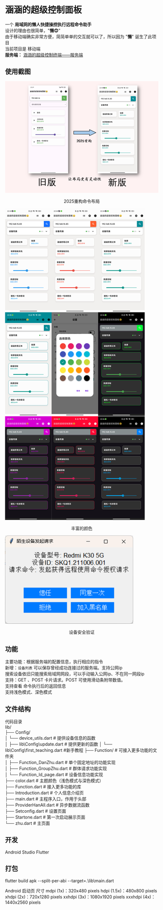 # 涵涵的超级控制面板
一个 **局域网的懒人快捷操控执行远程命令助手**    
设计的理由也很简单，"**懒😊**"  
由于移动端确实非常方便，简简单单的交互就可以了，所以因为 "**懒**" 诞生了此项目  
当前项目是 移动端   
**服务端：**  [涵涵的超级控制终端——服务端](https://github.com/lanzeweie/HanHan_terminal)    

## 使用截图   
![2025新界面](./png/1.png)
<p style="text-align:center">2025重构命令布局</p>

![2025新界面](./png/2.png)
<p style="text-align:center">丰富的颜色</p>

![2025新界面](./png/3.jpg)
<p style="text-align:center">设备安全验证</p>

## 功能
主要功能：根据服务端的配置信息，执行相应的指令  
新增：`设备列表` 可以保存曾经成功连接过的服务端。支持公网ip   
搜索设备依旧只能搜索局域网网段，可以手动输入公网ip、不在同一网段ip       
支持：GET 、POST 卡片请求。POST 可使用滑动条附带数值。  
支持查看 命令执行后的返回信息  
支持浅色模式、深色模式  

## 文件结构  
代码目录   
lib/      
├── Config/  
│   └── device_utils.dart           # 提供设备信息的函数    
│   ├── lib\Config\update.dart      # 提供更新的函数 
│   └── lib\Config\first_teaching.dart #新手教程
├── Function/                       # 可接入更多功能的文件夹  
│   ├── Function_DanZhu.dart        # 单个固定地址的功能实现   
│   ├── Function_GroupZhu.dart      # 群体请求功能实现  
│   └── Function_Id_page.dart       # 设备信息功能实现   
├── color.dart                      # 主题颜色（浅色模式与深色模式）   
├── Function.dart                   # 接入更多功能的库  
├── Introduction.dart               # 个人信息介绍页   
├── main.dart                       # 主程序入口，作用于头部   
├── ProviderHanAll.dart             # 异步数据流函数   
├── Setconfig.dart                  # 设置页面      
├── Startone.dart                   # 第一次启动展示页面       
└── zhu.dart                        # 主页面    

## 开发
Android Studio
Flutter 

## 打包
flutter build apk --split-per-abi --target=.\lib\main.dart

Android 启动页 尺寸
mdpi (1x)：320x480 pixels
hdpi (1.5x)：480x800 pixels
xhdpi (2x)：720x1280 pixels
xxhdpi (3x)：1080x1920 pixels
xxxhdpi (4x)：1440x2560 pixels